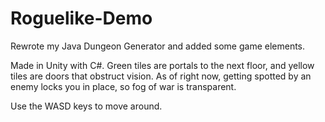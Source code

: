 # Roguelike-Demo

Rewrote my Java Dungeon Generator and added some game elements.

Made in Unity with C#. Green tiles are portals to the next floor, and yellow tiles are doors that obstruct vision. As of right now, getting spotted by an enemy locks you in place, so fog of war is transparent.

Use the WASD keys to move around.
